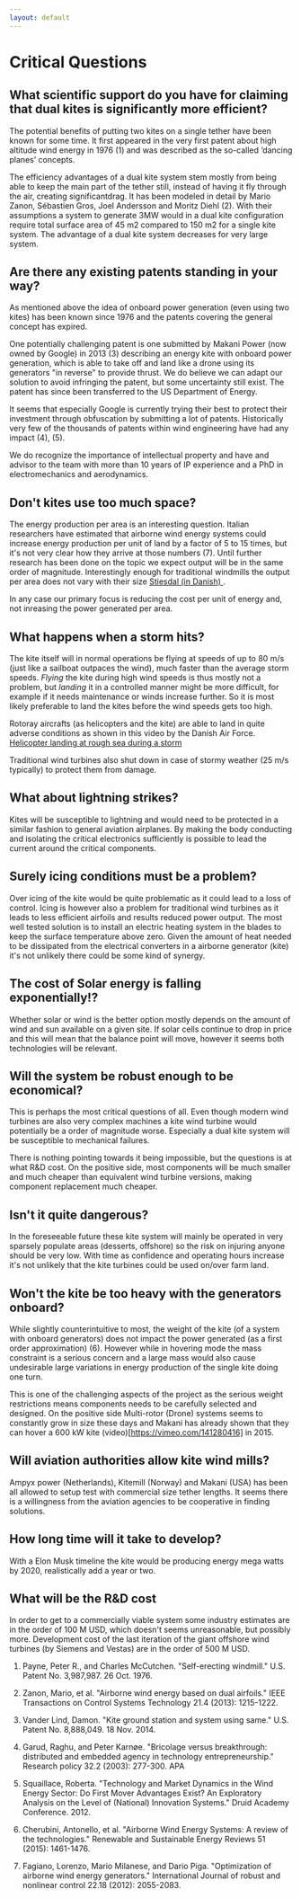 ```yaml
---
layout: default
---
```


# Critical Questions

## What scientific support do you have for claiming that dual kites is significantly more efficient?
The potential benefits of putting two kites on a single tether have been known for some time. It first appeared in the very first patent about high altitude wind energy in 1976 (1) and was described as the so-called ‘dancing planes’ concepts.

The efficiency advantages of a dual kite system stem mostly from being able to keep the main part of the tether still, instead of having it fly through the air, creating significantdrag. It has been modeled in detail by Mario Zanon, Sébastien Gros, Joel Andersson and Moritz Diehl (2). With their assumptions a system to generate 3MW would in a dual kite configuration require total surface area of 45 m2 compared to 150 m2 for a single kite system. The advantage of a dual kite system decreases for very large system.

## Are there any existing patents standing in your way?
As mentioned above the idea of onboard power generation (even using two kites) has been known since 1976 and the patents covering the general concept has expired.

One potentially challenging patent is one submitted by Makani Power (now owned by Google) in 2013 (3) describing an energy kite with onboard power generation, which is able to take off and land like a drone using its generators "in reverse" to provide thrust. We do believe we can adapt our solution to avoid infringing the patent, but some uncertainty still exist. The patent has since been transferred to the US Department of Energy.

It seems that especially Google is currently trying their best to protect their investment through obfuscation by submitting a lot of patents. Historically very few of the thousands of patents within wind engineering have had any impact (4), (5).

We do recognize the importance of intellectual property and have and advisor to the team with more than 10 years of IP experience and a PhD in electromechanics and aerodynamics.

## Don't kites use too much space?
The energy production per area is an interesting question. Italian researchers have estimated that airborne wind energy systems could increase energy production per unit of land by a factor of 5 to 15 times, but it's not very clear how they arrive at those numbers (7). Until further research has been done on the topic we expect output will be in the same order of magnitude. Interestingly enough for traditional windmills the output per area does not vary with their size [Stiesdal (in Danish) ](https://ing.dk/blog/bliver-vindmoellerne-ved-med-at-vokse-del-ii-192275).

In any case our primary focus is reducing the cost per unit of energy and, not inreasing the power generated per area.

## What happens when a storm hits?
The kite itself will in normal operations be flying at speeds of up to 80 m/s (just like a sailboat outpaces the wind), much faster than the average storm speeds. _Flying_ the kite during high wind speeds is thus mostly not a problem, but _landing_ it in a controlled manner might be more difficult, for example if it needs maintenance or winds increase further. So it is most likely preferable to land the kites before the wind speeds gets too high.

Rotoray aircrafts (as helicopters and the kite) are able to land in quite adverse conditions as shown in this video by the Danish Air Force. [Helicopter landing at rough sea during a storm](https://youtu.be/ptem1zpHD_s)

Traditional wind turbines also shut down in case of stormy weather (25 m/s typically) to protect them from damage.

## What about lightning strikes?
Kites will be susceptible to lightning and would need to be protected in a similar fashion to general aviation airplanes. By making the body conducting and isolating the critical electronics sufficiently is possible to lead the current around the critical components.

## Surely icing conditions must be a problem?
Over icing of the kite would be quite problematic as it could lead to a loss of control. Icing is however also a problem for traditional wind turbines as it leads to less efficient airfoils and results reduced power output. The most well tested solution is to install an electric heating system in the blades to keep the surface temperature above zero. Given the amount of heat needed to be dissipated from the electrical converters in a airborne generator (kite) it's not unlikely there could be some kind of synergy.

## The cost of Solar energy is falling exponentially!?
Whether solar or wind is the better option mostly depends on the amount of wind and sun available on a given site. If solar cells continue to drop in price and this will mean that the balance point will move, however it seems both technologies will be relevant. 

## Will the system be robust enough to be economical?
This is perhaps the most critical questions of all. Even though modern wind turbines are also very complex machines a kite wind turbine would potentially be a order of magnitude worse. Especially a dual kite system will be susceptible to mechanical failures.

There is nothing pointing towards it being impossible, but the questions is at what R&D cost. On the positive side, most components will be much smaller and much cheaper than equivalent wind turbine versions, making component replacement much cheaper.

## Isn't it quite dangerous?
In the foreseeable future these kite system will mainly be operated in very sparsely populate areas (desserts, offshore) so the risk on injuring anyone should be very low. With time as confidence and operating hours increase it's not unlikely that the kite turbines could be used on/over farm land.

## Won't the kite be too heavy with the generators onboard?
While slightly counterintuitive to most, the weight of the kite (of a system with onboard generators) does not impact the power generated (as a first order approximation) (6). However while in hovering mode the mass constraint is a serious concern and a large mass would also cause undesirable large variations in energy production of the single kite doing one turn.

This is one of the challenging aspects of the project as the serious weight restrictions means components needs to be carefully selected and designed. On the positive side Multi-rotor (Drone) systems seems to constantly grow in size these days and Makani has already shown that they can hover a 600 kW kite (video)[https://vimeo.com/141280416] in 2015.    

## Will aviation authorities allow kite wind mills?
Ampyx power (Netherlands), Kitemill (Norway) and Makani (USA) has been all allowed to setup test with commercial size tether lengths. It seems there is a willingness from the aviation agencies to be cooperative in finding solutions.   

## How long time will it take to develop?
With a Elon Musk timeline the kite would be producing energy mega watts by 2020, realistically add a year or two.

## What will be the R&D cost
In order to get to a commercially viable system some industry estimates are in the order of 100 M USD, which doesn't seems unreasonable, but possibly more. Development cost of the last iteration of the giant offshore wind turbines (by Siemens and Vestas) are in the order of 500 M USD.



1. Payne, Peter R., and Charles McCutchen. "Self-erecting windmill." U.S. Patent No. 3,987,987. 26 Oct. 1976.

2. Zanon, Mario, et al. "Airborne wind energy based on dual airfoils." IEEE Transactions on Control Systems Technology 21.4 (2013): 1215-1222.

3. Vander Lind, Damon. "Kite ground station and system using same." U.S. Patent No. 8,888,049. 18 Nov. 2014.

4. Garud, Raghu, and Peter Karnøe. "Bricolage versus breakthrough: distributed and embedded agency in technology entrepreneurship." Research policy 32.2 (2003): 277-300.
APA

5. Squaillace, Roberta. "Technology and Market Dynamics in the Wind Energy Sector: Do First Mover Advantages Exist? An Exploratory Analysis on the Level of (National) Innovation Systems." Druid Academy Conference. 2012.

6. Cherubini, Antonello, et al. "Airborne Wind Energy Systems: A review of the technologies." Renewable and Sustainable Energy Reviews 51 (2015): 1461-1476.

7. Fagiano, Lorenzo, Mario Milanese, and Dario Piga. "Optimization of airborne wind energy generators." International Journal of robust and nonlinear control 22.18 (2012): 2055-2083.

